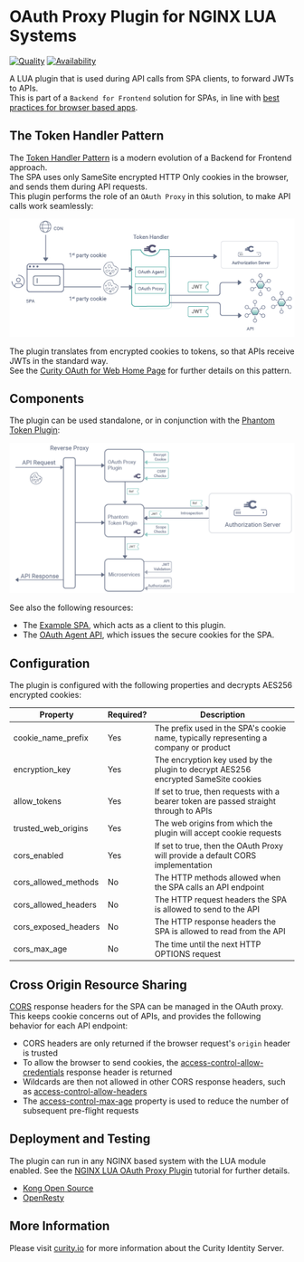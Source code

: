 # OAuth Proxy Plugin for NGINX LUA Systems

[![Quality](https://img.shields.io/badge/quality-experiment-red)](https://curity.io/resources/code-examples/status/)
[![Availability](https://img.shields.io/badge/availability-source-blue)](https://curity.io/resources/code-examples/status/)

A LUA plugin that is used during API calls from SPA clients, to forward JWTs to APIs.\
This is part of a `Backend for Frontend` solution for SPAs, in line with [best practices for browser based apps](https://datatracker.ietf.org/doc/html/draft-ietf-oauth-browser-based-apps).

## The Token Handler Pattern

The [Token Handler Pattern](https://curity.io/resources/learn/the-token-handler-pattern/) is a modern evolution of a Backend for Frontend approach.\
The SPA uses only SameSite encrypted HTTP Only cookies in the browser, and sends them during API requests.\
This plugin performs the role of an `OAuth Proxy` in this solution, to make API calls work seamlessly:

![Logical Components](/doc/logical-components.png)

The plugin translates from encrypted cookies to tokens, so that APIs receive JWTs in the standard way.\
See the [Curity OAuth for Web Home Page](https://curity.io/product/token-service/oauth-for-web/) for further details on this pattern.

## Components

The plugin can be used standalone, or in conjunction with the [Phantom Token Plugin](https://curity.io/resources/learn/phantom-token-pattern/):

![API Flow](/doc/api-flow.png)

See also the following resources:

- The [Example SPA](https://github.com/curityio/web-oauth-via-bff), which acts as a client to this plugin.
- The [OAuth Agent API](https://github.com/curityio/token-handler-node-express), which issues the secure cookies for the SPA.

## Configuration

The plugin is configured with the following properties and decrypts AES256 encrypted cookies:

| Property | Required? | Description |
| -------- | --------- | ----------- |
| cookie_name_prefix | Yes | The prefix used in the SPA's cookie name, typically representing a company or product |
| encryption_key | Yes | The encryption key used by the plugin to decrypt AES256 encrypted SameSite cookies |
| allow_tokens | Yes | If set to true, then requests with a bearer token are passed straight through to APIs |
| trusted_web_origins | Yes | The web origins from which the plugin will accept cookie requests |
| cors_enabled | Yes | If set to true, then the OAuth Proxy will provide a default CORS implementation |
| cors_allowed_methods | No | The HTTP methods allowed when the SPA calls an API endpoint |
| cors_allowed_headers | No | The HTTP request headers the SPA is allowed to send to the API |
| cors_exposed_headers | No | The HTTP response headers the SPA is allowed to read from the API |
| cors_max_age | No | The time until the next HTTP OPTIONS request  |

## Cross Origin Resource Sharing

[CORS](https://developer.mozilla.org/en-US/docs/Web/HTTP/CORS) response headers for the SPA can be managed in the OAuth proxy.\
This keeps cookie concerns out of APIs, and provides the following behavior for each API endpoint:

- CORS headers are only returned if the browser request's `origin` header is trusted
- To allow the browser to send cookies, the [access-control-allow-credentials](https://developer.mozilla.org/en-US/docs/Web/HTTP/Headers/Access-Control-Allow-Credentials) response header is returned
- Wildcards are then not allowed in other CORS response headers, such as [access-control-allow-headers](https://developer.mozilla.org/en-US/docs/Web/HTTP/Headers/Access-Control-Allow-Headers)
- The [access-control-max-age](https://developer.mozilla.org/en-US/docs/Web/HTTP/Headers/Access-Control-Max-Age) property is used to reduce the number of subsequent pre-flight requests

## Deployment and Testing

The plugin can run in any NGINX based system with the LUA module enabled.
See the [NGINX LUA OAuth Proxy Plugin](https://curity.io/resources/learn/oauth-proxy-plugin-lua) tutorial for further details.

- [Kong Open Source](/doc/kong.md)
- [OpenResty](/doc/openresty.md)

## More Information

Please visit [curity.io](https://curity.io/) for more information about the Curity Identity Server.
